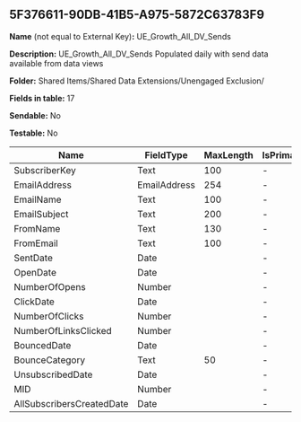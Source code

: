 ## 5F376611-90DB-41B5-A975-5872C63783F9

**Name** (not equal to External Key)**:** UE_Growth_All_DV_Sends

**Description:** UE_Growth_All_DV_Sends Populated daily with send data available from data views

**Folder:** Shared Items/Shared Data Extensions/Unengaged Exclusion/

**Fields in table:** 17

**Sendable:** No

**Testable:** No

| Name | FieldType | MaxLength | IsPrimaryKey | IsNullable | DefaultValue |
| --- | --- | --- | --- | --- | --- |
| SubscriberKey | Text | 100 | - | + |  |
| EmailAddress | EmailAddress | 254 | - | + |  |
| EmailName | Text | 100 | - | + |  |
| EmailSubject | Text | 200 | - | + |  |
| FromName | Text | 130 | - | + |  |
| FromEmail | Text | 100 | - | + |  |
| SentDate | Date |  | - | + |  |
| OpenDate | Date |  | - | + |  |
| NumberOfOpens | Number |  | - | + |  |
| ClickDate | Date |  | - | + |  |
| NumberOfClicks | Number |  | - | + |  |
| NumberOfLinksClicked | Number |  | - | + |  |
| BouncedDate | Date |  | - | + |  |
| BounceCategory | Text | 50 | - | + |  |
| UnsubscribedDate | Date |  | - | + |  |
| MID | Number |  | - | + |  |
| AllSubscribersCreatedDate | Date |  | - | + |  |
